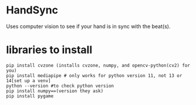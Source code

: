 # HandSync
Uses computer vision to see if your hand is in sync with the beat(s).

# libraries to install
    pip install cvzone (installs cvzone, numpy, and opencv-python(cv2) for you)
    pip install mediapipe # only works for python version 11, not 13 or 14[set up a venv]
    python --version #to check python version
    pip install numpy==(version they ask)
    pip install pygame
